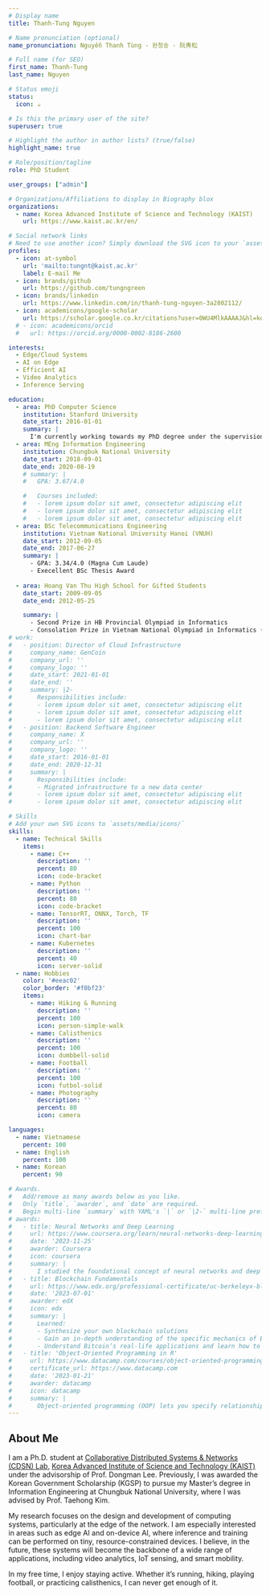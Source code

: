 ```yaml
---
# Display name
title: Thanh-Tung Nguyen

# Name pronunciation (optional)
name_pronunciation: Nguyễn Thanh Tùng - 완청송 - 阮靑松

# Full name (for SEO)
first_name: Thanh-Tung
last_name: Nguyen

# Status emoji
status:
  icon: ☕️

# Is this the primary user of the site?
superuser: true

# Highlight the author in author lists? (true/false)
highlight_name: true

# Role/position/tagline
role: PhD Student

user_groups: ["admin"]

# Organizations/Affiliations to display in Biography blox
organizations:
  - name: Korea Advanced Institute of Science and Technology (KAIST)
    url: https://www.kaist.ac.kr/en/

# Social network links
# Need to use another icon? Simply download the SVG icon to your `assets/media/icons/` folder.
profiles:
  - icon: at-symbol
    url: 'mailto:tungnt@kaist.ac.kr'
    label: E-mail Me
  - icon: brands/github
    url: https://github.com/tungngreen
  - icon: brands/linkedin
    url: https://www.linkedin.com/in/thanh-tung-nguyen-3a2802112/
  - icon: academicons/google-scholar
    url: https://scholar.google.co.kr/citations?user=0WU4MlkAAAAJ&hl=ko
  # - icon: academicons/orcid
  #   url: https://orcid.org/0000-0002-8186-2600

interests:
  - Edge/Cloud Systems
  - AI on Edge
  - Efficient AI
  - Video Analytics
  - Inference Serving

education:
  - area: PhD Computer Science
    institution: Stanford University
    date_start: 2016-01-01
    summary: |
      I'm currently working towards my PhD degree under the supervision of Prof. Dongman Lee at [Collaborative Distributed Networks & Systems (CDSN) Lab](http://cds.kaist.ac.kr/).
  - area: MEng Information Engineering
    institution: Chungbuk National University
    date_start: 2018-09-01
    date_end: 2020-08-19
    # summary: |
    #   GPA: 3.67/4.0

    #   Courses included:
    #   - lorem ipsum dolor sit amet, consectetur adipiscing elit
    #   - lorem ipsum dolor sit amet, consectetur adipiscing elit
    #   - lorem ipsum dolor sit amet, consectetur adipiscing elit
  - area: BSc Telecommunications Engineering
    institution: Vietnam National University Hanoi (VNUH)
    date_start: 2012-09-05
    date_end: 2017-06-27
    summary: |
      - GPA: 3.34/4.0 (Magna Cum Laude)
      - Execellent BSc Thesis Award
      
  - area: Hoang Van Thu High School for Gifted Students
    date_start: 2009-09-05
    date_end: 2012-05-25

    summary: |
      - Second Prize in HB Provincial Olympiad in Informatics
      - Consolation Prize in Vietnam National Olympiad in Informatics (VNOI)
# work:
#   - position: Director of Cloud Infrastructure
#     company_name: GenCoin
#     company_url: ''
#     company_logo: ''
#     date_start: 2021-01-01
#     date_end: ''
#     summary: |2-
#       Responsibilities include:
#       - lorem ipsum dolor sit amet, consectetur adipiscing elit
#       - lorem ipsum dolor sit amet, consectetur adipiscing elit
#       - lorem ipsum dolor sit amet, consectetur adipiscing elit
#   - position: Backend Software Engineer
#     company_name: X
#     company_url: ''
#     company_logo: ''
#     date_start: 2016-01-01
#     date_end: 2020-12-31
#     summary: |
#       Responsibilities include:
#       - Migrated infrastructure to a new data center
#       - lorem ipsum dolor sit amet, consectetur adipiscing elit
#       - lorem ipsum dolor sit amet, consectetur adipiscing elit

# Skills
# Add your own SVG icons to `assets/media/icons/`
skills:
  - name: Technical Skills
    items:
      - name: C++
        description: ''
        percent: 80
        icon: code-bracket
      - name: Python
        description: ''
        percent: 80
        icon: code-bracket
      - name: TensorRT, ONNX, Torch, TF
        description: ''
        percent: 100
        icon: chart-bar
      - name: Kubernetes
        description: ''
        percent: 40
        icon: server-solid
  - name: Hobbies
    color: '#eeac02'
    color_border: '#f0bf23'
    items:
      - name: Hiking & Running
        description: ''
        percent: 100
        icon: person-simple-walk
      - name: Calisthenics
        description: ''
        percent: 100
        icon: dumbbell-solid
      - name: Football
        description: ''
        percent: 100
        icon: futbol-solid
      - name: Photography
        description: ''
        percent: 80
        icon: camera

languages:
  - name: Vietnamese
    percent: 100
  - name: English
    percent: 100
  - name: Korean
    percent: 90

# Awards.
#   Add/remove as many awards below as you like.
#   Only `title`, `awarder`, and `date` are required.
#   Begin multi-line `summary` with YAML's `|` or `|2-` multi-line prefix and indent 2 spaces below.
# awards:
#   - title: Neural Networks and Deep Learning
#     url: https://www.coursera.org/learn/neural-networks-deep-learning
#     date: '2023-11-25'
#     awarder: Coursera
#     icon: coursera
#     summary: |
#       I studied the foundational concept of neural networks and deep learning. By the end, I was familiar with the significant technological trends driving the rise of deep learning; build, train, and apply fully connected deep neural networks; implement efficient (vectorized) neural networks; identify key parameters in a neural network’s architecture; and apply deep learning to your own applications.
#   - title: Blockchain Fundamentals
#     url: https://www.edx.org/professional-certificate/uc-berkeleyx-blockchain-fundamentals
#     date: '2023-07-01'
#     awarder: edX
#     icon: edx
#     summary: |
#       Learned:
#       - Synthesize your own blockchain solutions
#       - Gain an in-depth understanding of the specific mechanics of Bitcoin
#       - Understand Bitcoin’s real-life applications and learn how to attack and destroy Bitcoin, Ethereum, smart contracts and Dapps, and alternatives to Bitcoin’s Proof-of-Work consensus algorithm
#   - title: 'Object-Oriented Programming in R'
#     url: https://www.datacamp.com/courses/object-oriented-programming-with-s3-and-r6-in-r
#     certificate_url: https://www.datacamp.com
#     date: '2023-01-21'
#     awarder: datacamp
#     icon: datacamp
#     summary: |
#       Object-oriented programming (OOP) lets you specify relationships between functions and the objects that they can act on, helping you manage complexity in your code. This is an intermediate level course, providing an introduction to OOP, using the S3 and R6 systems. S3 is a great day-to-day R programming tool that simplifies some of the functions that you write. R6 is especially useful for industry-specific analyses, working with web APIs, and building GUIs.
---
```


## About Me

 I am a Ph.D. student at [Collaborative Distributed Systems & Networks (CDSN) Lab](http://cds.kaist.ac.kr/), [Korea Advanced Institute of Science and Technology (KAIST)](https://www.kaist.ac.kr/en/) under the advisorship of Prof. Dongman Lee. Previously, I was awarded the Korean Government Scholarship (KGSP) to pursue my Master’s degree in Information Engineering at Chungbuk National University, where I was advised by Prof. Taehong Kim.

My research focuses on the design and development of computing systems, particularly at the edge of the network. I am especially interested in areas such as edge AI and on-device AI, where inference and training can be performed on tiny, resource-constrained devices. I believe, in the future, these systems will become the backbone of a wide range of applications, including video analytics, IoT sensing, and smart mobility.

In my free time, I enjoy staying active. Whether it’s running, hiking, playing football, or practicing calisthenics, I can never get enough of it.
